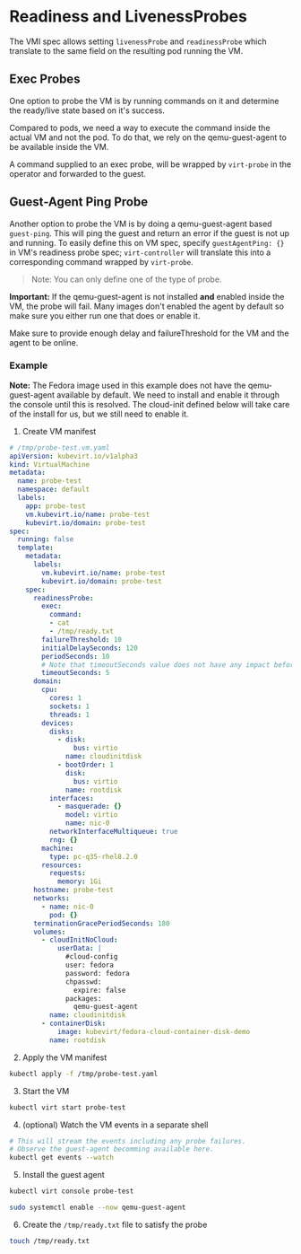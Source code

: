# Readiness and LivenessProbes

The VMI spec allows setting `livenessProbe` and `readinessProbe` which translate to the same field on the resulting pod running the VM.

## Exec Probes

One option to probe the VM is by running commands on it and determine the ready/live state based on it's success.

Compared to pods, we need a way to execute the command inside the actual VM and not the pod.
To do that, we rely on the qemu-guest-agent to be available inside the VM.

A command supplied to an exec probe, will be wrapped by `virt-probe` in the operator and forwarded to the guest.

## Guest-Agent Ping Probe

Another option to probe the VM is by doing a qemu-guest-agent based `guest-ping`. This will ping the guest and return an error if the guest is not up and running.
To easily define this on VM spec, specify `guestAgentPing: {}` in VM's readiness probe spec; `virt-controller` will translate this into a corresponding command wrapped by `virt-probe`.

> Note: You can only define one of the type of probe.


**Important:** If the qemu-guest-agent is not installed **and** enabled inside the VM, the probe will fail. 
Many images don't enabled the agent by default so make sure you either run one that does or enable it. 

Make sure to provide enough delay and failureThreshold for the VM and the agent to be online.

### Example

**Note:** The Fedora image used in this example does not have the qemu-guest-agent available by default. We need to install and enable it through the console until this is resolved.
The cloud-init defined below will take care of the install for us, but we still need to enable it.

1. Create VM manifest

```yaml
# /tmp/probe-test.vm.yaml
apiVersion: kubevirt.io/v1alpha3
kind: VirtualMachine
metadata:
  name: probe-test
  namespace: default
  labels:
    app: probe-test
    vm.kubevirt.io/name: probe-test
    kubevirt.io/domain: probe-test
spec:
  running: false
  template:
    metadata:
      labels:
        vm.kubevirt.io/name: probe-test
        kubevirt.io/domain: probe-test
    spec:
      readinessProbe:
        exec:
          command:
          - cat
          - /tmp/ready.txt
        failureThreshold: 10
        initialDelaySeconds: 120
        periodSeconds: 10
        # Note that timeoutSeconds value does not have any impact before K8s v1.20.
        timeoutSeconds: 5
      domain:
        cpu:
          cores: 1
          sockets: 1
          threads: 1
        devices:
          disks:
            - disk:
                bus: virtio
              name: cloudinitdisk
            - bootOrder: 1
              disk:
                bus: virtio
              name: rootdisk
          interfaces:
            - masquerade: {}
              model: virtio
              name: nic-0
          networkInterfaceMultiqueue: true
          rng: {}
        machine:
          type: pc-q35-rhel8.2.0
        resources:
          requests:
            memory: 1Gi
      hostname: probe-test
      networks:
        - name: nic-0
          pod: {}
      terminationGracePeriodSeconds: 180
      volumes:
        - cloudInitNoCloud:
            userData: |
              #cloud-config
              user: fedora
              password: fedora
              chpasswd:
                expire: false
              packages:
                qemu-guest-agent
          name: cloudinitdisk
        - containerDisk:
            image: kubevirt/fedora-cloud-container-disk-demo
          name: rootdisk
```
2. Apply the VM manifest

```sh
kubectl apply -f /tmp/probe-test.yaml
```

3. Start the VM

```sh
kubectl virt start probe-test
```

4. (optional) Watch the VM events in a separate shell

```sh
# This will stream the events including any probe failures.
# Observe the guest-agent becomming available here.
kubectl get events --watch
```

5. Install the guest agent

```sh
kubectl virt console probe-test
```

```sh
sudo systemctl enable --now qemu-guest-agent
```

6. Create the `/tmp/ready.txt` file to satisfy the probe

```sh
touch /tmp/ready.txt
```

